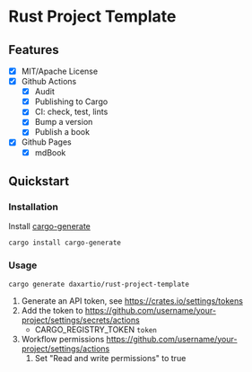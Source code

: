 # Rust Project Template

## Features

- [x] MIT/Apache License
- [x] Github Actions
  - [x] Audit
  - [x] Publishing to Cargo
  - [x] CI: check, test, lints
  - [x] Bump a version
  - [x] Publish a book
- [x] Github Pages
  - [x] mdBook

## Quickstart

### Installation

Install [cargo-generate](https://github.com/cargo-generate/cargo-generate)

```
cargo install cargo-generate
```

### Usage

```
cargo generate daxartio/rust-project-template
```

1. Generate an API token, see https://crates.io/settings/tokens
2. Add the token to https://github.com/username/your-project/settings/secrets/actions
   - CARGO_REGISTRY_TOKEN `token`
3. Workflow permissions https://github.com/username/your-project/settings/actions
   1. Set "Read and write permissions" to true
